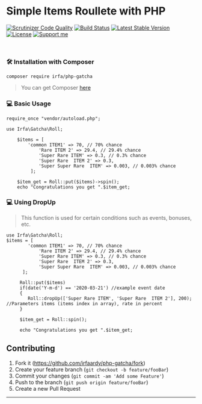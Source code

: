 

# Simple Items Roullete with PHP
[![Scrutinizer Code Quality](https://scrutinizer-ci.com/g/irfaardy/php-gatcha/badges/quality-score.png?b=master)](https://scrutinizer-ci.com/g/irfaardy/php-gatcha/?branch=master) [![Build Status](https://scrutinizer-ci.com/g/irfaardy/php-gatcha/badges/build.png?b=master)](https://scrutinizer-ci.com/g/irfaardy/php-gatcha/build-status/master) [![Latest Stable Version](https://poser.pugx.org/irfa/php-gatcha/v/stable)](https://packagist.org/packages/irfa/php-gatcha) [![License](https://poser.pugx.org/irfa/php-gatcha/license)](https://packagist.org/packages/irfa/php-gatcha) [![Support me](https://img.shields.io/badge/Support-Buy%20me%20a%20coffee-yellow.svg?style=flat-square)](https://www.buymeacoffee.com/OBaAofN) 

<br>
<h3>🛠️ Installation with Composer </h3>

    composer require irfa/php-gatcha

>You can get Composer [ here]( https://getcomposer.org/download/)

<h3>💻 Basic Usage</h3>

   
    require_once "vendor/autoload.php";
    
    use Irfa\Gatcha\Roll;
    
	    $items = [
			'common ITEM1' => 70, // 70% chance
		       	'Rare ITEM 2' => 29.4, // 29.4% chance
		       	'Super Rare ITEM' => 0.3, // 0.3% chance
		       	'Super Rare  ITEM 2' => 0.3,
		       	'Super Super Rare  ITEM' => 0.003, // 0.003% chance
		     ];
		  
	    $item_get = Roll::put($items)->spin();
	    echo "Congratulations you get ".$item_get;
    		
<h3>💻 Using DropUp</h3>

> This function is used for certain conditions such as events, bonuses, etc.

    use Irfa\Gatcha\Roll;
	$items = [
			'common ITEM1' => 70, // 70% chance
		       	'Rare ITEM 2' => 29.4, // 29.4% chance
		       	'Super Rare ITEM' => 0.3, // 0.3% chance
		       	'Super Rare  ITEM 2' => 0.3,
		       	'Super Super Rare  ITEM' => 0.003, // 0.003% chance
		  ];
		  
		 Roll::put($items)
		 if(date('Y-m-d') == '2020-03-21') //example event date
		 {
		    Roll::dropUp(['Super Rare ITEM', 'Super Rare  ITEM 2'], 200); //Parameters items (items index in array), rate in percent
		 }
		 
		 $item_get = Roll::spin();
		 
		 echo "Congratulations you get ".$item_get;

## Contributing

1. Fork it (<https://github.com/irfaardy/php-gatcha/fork>)
2. Create your feature branch (`git checkout -b feature/fooBar`)
3. Commit your changes (`git commit -am 'Add some Feature'`)
4. Push to the branch (`git push origin feature/fooBar`)
5. Create a new Pull Request
***
  

